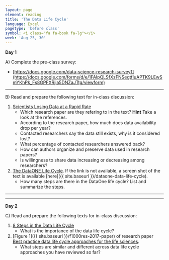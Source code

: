 ```yaml
---
layout: page
element: reading
title: 'The Data Life Cycle'
language: Excel
pagetype: 'before class'
symbol: <i class="fa fa-book fa-lg"></i>
week: 'Aug 25, 30'
---
```


**Day 1**

A) Complete the pre-class survey:

- [https://docs.google.com/data-science-research-survey1](https://docs.google.com/forms/d/e/1FAIpQLSfXzFNSegtfIuAPTK9LEwSmYKhPk_Fs8GPFXRjia5DNZaJTtg/viewform)

---

B) Read and prepare the following text for in-class discussion:

   1. [Scientists Losing Data at a Rapid Rate](http://www.nature.com/news/scientists-losing-data-at-a-rapid-rate-1.14416)
      - Which research paper are they refering to in the text? **Hint** Take a look at the references.
      - According to the research paper, how much does data availability drop per year?
      - Contacted researchers say the data still exists, why is it considered lost?
      - What percentage of contacted researchers answered back?
      - How can authors organize and preserve data used in research papers?
      - Is willingness to share data increasing or decreasing among researchers?
   1. [The DataONE Life Cycle](https://www.dataone.org/data-life-cycle).
         If the link is not available, a screen shot of the text is available [here]({{ site.baseurl }}/dataone-data-life-cycle).
         - How many steps are there in the DataOne life cycle? List and summarize the steps.

---
---

**Day 2**

C) Read and prepare the following texts for in-class discussion:

   1. [8 Steps in the Data Life Cycle](https://online.hbs.edu/blog/post/data-life-cycle)
      - What is the importance of the data life cycle?
   2. [Figure 1]({{ site.baseurl }}/f1000res-2017-paper) of research paper [Best practice data life cycle approaches for the life sciences](https://www.ncbi.nlm.nih.gov/pmc/articles/PMC6069748/).
      - What steps are similar and different across data life cycle approaches you have reviewed so far?



   <!--1. [Big data and the future of ecology](http://onlinelibrary.wiley.com/doi/10.1890/120103/full)-->
